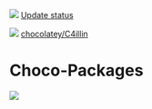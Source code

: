[![](https://ci.appveyor.com/api/projects/status/github/C4illin/Choco-Packages?svg=true)](https://ci.appveyor.com/project/C4illin/Choco-Packages)
[Update status](https://gist.github.com/C4illin/227088b329dc2be21dbf7352d31af92b)

[![](http://transparent-favicon.info/favicon.ico)](#)
[chocolatey/C4illin](https://chocolatey.org/profiles/C4illin)

# Choco-Packages

[![](https://data.jsdelivr.com/v1/package/gh/C4illin/Choco-Packages/badge)](https://www.jsdelivr.com/package/gh/C4illin/Choco-Packages)
